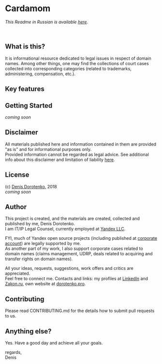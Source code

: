 # Cardamom

*This Readme in Russian is available [here](/cardamom/README-RU.md).*

<br>

## What is this?

It is informational resource dedicated to legal issues in respect of domain names. Among other things, one may find the collections of court cases collected into corresponding categories (related to trademarks, administering, compensation, etc.).<br/>

## Key features


## Getting Started


*coming soon*


## Disclaimer

All materials published here and information contained in them are provided "as is" and for informational purposes only.<br/>
Provided information cannot be regarded as legal advice. See additional info about this disclaimer and limitation of liability [here](DISCLAIMER.md).


## License

(c) [Denis Dorotenko](http://linkedin.com/in/dorotenko/), 2018 <br/>
*coming soon*

## Author

This project is created, and the materials are created, collected and published by me, Denis Dorotenko.<br/>
I am IT/IP Legal Counsel, currently employed at [Yandex LLC](https://yandex.com/company/). <br/>

FYI, much of Yandex open source projects (including published at [corporate account](https://github.com/yandex)) are legally supported by me.<br/>
As another part of my work, I also support corporate cases related to domain names (claims management, UDRP, deals related to acquiring and transfer rights on domain names).

All your ideas, requests, suggestions, work offers and critics are appreciated.<br/> 
Feel free to connect me. Contacts and links: my profiles at [LinkedIn](http://linkedin.com/in/dorotenko/en) and [Zakon.ru](http://zakon.ru/dorotenko), own website at [dorotenko.pro](http://dorotenko.pro/english).

## Contributing

Please read CONTRIBUTING.md for the details how to submit pull requests to us.


## Anything else?

Yes. Have a good day and achieve all your goals.

regards,<br/>
Denis
